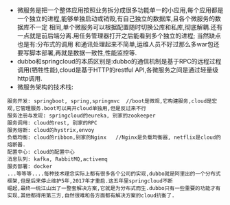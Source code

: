 * 微服务是把一个整体应用按照业务拆分成很多功能单一的小应用,每个应用都是一个独立的进程,能够单独启动或销毁,有自己独立的数据库,且各个微服务的数据库不一定
相同,单个微服务可以根据配置随时切换公库和私库,彻底解耦.还有一点就是前后端分离.用任务管理器打开之后能看到多个独立的进程; 当然缺点也是有:分布式的调用
和通讯处理起来不简单,运维人员不好过那么多war包还要写脚本部署,再就是数据一致性,性能监控等.
* dubbo和springcloud的本质区别是:dubbo的通信机制是基于RPC的远程过程调用(牺牲性能),cloud是基于HTTP的restful API,各微服务之间是通过轻量级http调用.
* 微服务架构的技术栈:
```
服务开发: springboot, spring,springmvc  //boot是微观,它构建服务,cloud是宏观,它管理服务.boot可以离开cloud单独用,但是反过来不行
服务注册与发现: springcloud的eureka, 别家的zookeeper
服务调用: cloud的rest, 别家的RPC
服务熔断: cloud的hystrix,envoy
负载均衡: cloud的ribbon,别家的Nginx   //Nginx是负载均衡器, netflix是cloud的熔断器.
配置中心: cloud的配置中心
消息队列: kafka, RabbitMQ,activemq 
服务部署: docker              
...等等等....每种技术理念实际上都有很多各个公司的实现,dubbo就是阿里出的一个分布式框架,但是后来停止维护5年,2017年才重启.这五年里springcloud不断
崛起,最终一统江山出了一整套解决方案,它就是为分布式而生.dubbo只有一些重要的功能才有实现,其他都得用第三方,自然很难和各方面都有解决方案的cloud抗衡了.
```
